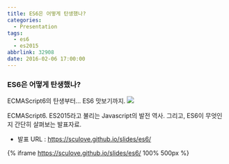 ```yaml
---
title: ES6은 어떻게 탄생했나?
categories:
  - Presentation
tags:
  - es6
  - es2015
abbrlink: 32908
date: 2016-02-06 17:00:00
---
```


### ES6은 어떻게 탄생했나?

ECMAScript6의 탄생부터... ES6 맛보기까지.
![](history.png)

ECMAScript6. ES2015라고 불리는 Javascript의 발전 역사.
그리고, ES6이 무엇인지 간단히 살펴보는 발표자료.

- 발표 URL : https://sculove.github.io/slides/es6/

{% iframe https://sculove.github.io/slides/es6/ 100% 500px %}
